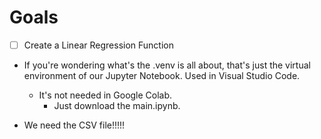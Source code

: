 # Goals
- [ ] Create a Linear Regression Function


- If you're wondering what's the .venv is all about, that's just the virtual environment of our Jupyter Notebook. Used in Visual Studio Code.
    - It's not needed in Google Colab.
        - Just download the main.ipynb.

- We need the CSV file!!!!!